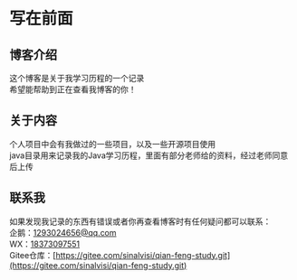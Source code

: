 # 写在前面

## 博客介绍

这个博客是关于我学习历程的一个记录  
希望能帮助到正在查看我博客的你！  

## 关于内容

个人项目中会有我做过的一些项目，以及一些开源项目使用  
java目录用来记录我的Java学习历程，里面有部分老师给的资料，经过老师同意后上传  

## 联系我

如果发现我记录的东西有错误或者你再查看博客时有任何疑问都可以联系：  
企鹅：[1293024656@qq.com]()  
WX：[18373097551]()  
Gitee仓库：[https://gitee.com/sinalvisi/qian-feng-study.git](https://gitee.com/sinalvisi/qian-feng-study.git)  